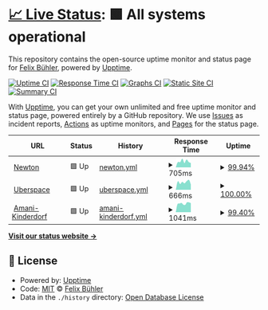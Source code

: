 # [📈 Live Status](https://Stunkymonkey.github.io/upptime-checks): <!--live status--> **🟩 All systems operational**

This repository contains the open-source uptime monitor and status page for [Felix Bühler](https://stunkymonkey.de), powered by [Upptime](https://github.com/upptime/upptime).

[![Uptime CI](https://github.com/Stunkymonkey/upptime-checks/workflows/Uptime%20CI/badge.svg)](https://github.com/Stunkymonkey/upptime-checks/actions?query=workflow%3A%22Uptime+CI%22)
[![Response Time CI](https://github.com/Stunkymonkey/upptime-checks/workflows/Response%20Time%20CI/badge.svg)](https://github.com/Stunkymonkey/upptime-checks/actions?query=workflow%3A%22Response+Time+CI%22)
[![Graphs CI](https://github.com/Stunkymonkey/upptime-checks/workflows/Graphs%20CI/badge.svg)](https://github.com/Stunkymonkey/upptime-checks/actions?query=workflow%3A%22Graphs+CI%22)
[![Static Site CI](https://github.com/Stunkymonkey/upptime-checks/workflows/Static%20Site%20CI/badge.svg)](https://github.com/Stunkymonkey/upptime-checks/actions?query=workflow%3A%22Static+Site+CI%22)
[![Summary CI](https://github.com/Stunkymonkey/upptime-checks/workflows/Summary%20CI/badge.svg)](https://github.com/Stunkymonkey/upptime-checks/actions?query=workflow%3A%22Summary+CI%22)

With [Upptime](https://upptime.js.org), you can get your own unlimited and free uptime monitor and status page, powered entirely by a GitHub repository. We use [Issues](https://github.com/Stunkymonkey/upptime-checks/issues) as incident reports, [Actions](https://github.com/Stunkymonkey/upptime-checks/actions) as uptime monitors, and [Pages](https://Stunkymonkey.github.io/upptime-checks) for the status page.

<!--start: status pages-->
<!-- This summary is generated by Upptime (https://github.com/upptime/upptime) -->
<!-- Do not edit this manually, your changes will be overwritten -->
<!-- prettier-ignore -->
| URL | Status | History | Response Time | Uptime |
| --- | ------ | ------- | ------------- | ------ |
| <img alt="" src="https://icons.duckduckgo.com/ip3/buehler.rocks.ico" height="13"> [Newton](https://buehler.rocks/) | 🟩 Up | [newton.yml](https://github.com/Stunkymonkey/upptime-checks/commits/HEAD/history/newton.yml) | <details><summary><img alt="Response time graph" src="./graphs/newton/response-time-week.png" height="20"> 705ms</summary><br><a href="https://Stunkymonkey.github.io/upptime-checks/history/newton"><img alt="Response time 606" src="https://img.shields.io/endpoint?url=https%3A%2F%2Fraw.githubusercontent.com%2FStunkymonkey%2Fupptime-checks%2FHEAD%2Fapi%2Fnewton%2Fresponse-time.json"></a><br><a href="https://Stunkymonkey.github.io/upptime-checks/history/newton"><img alt="24-hour response time 660" src="https://img.shields.io/endpoint?url=https%3A%2F%2Fraw.githubusercontent.com%2FStunkymonkey%2Fupptime-checks%2FHEAD%2Fapi%2Fnewton%2Fresponse-time-day.json"></a><br><a href="https://Stunkymonkey.github.io/upptime-checks/history/newton"><img alt="7-day response time 705" src="https://img.shields.io/endpoint?url=https%3A%2F%2Fraw.githubusercontent.com%2FStunkymonkey%2Fupptime-checks%2FHEAD%2Fapi%2Fnewton%2Fresponse-time-week.json"></a><br><a href="https://Stunkymonkey.github.io/upptime-checks/history/newton"><img alt="30-day response time 680" src="https://img.shields.io/endpoint?url=https%3A%2F%2Fraw.githubusercontent.com%2FStunkymonkey%2Fupptime-checks%2FHEAD%2Fapi%2Fnewton%2Fresponse-time-month.json"></a><br><a href="https://Stunkymonkey.github.io/upptime-checks/history/newton"><img alt="1-year response time 606" src="https://img.shields.io/endpoint?url=https%3A%2F%2Fraw.githubusercontent.com%2FStunkymonkey%2Fupptime-checks%2FHEAD%2Fapi%2Fnewton%2Fresponse-time-year.json"></a></details> | <details><summary><a href="https://Stunkymonkey.github.io/upptime-checks/history/newton">99.94%</a></summary><a href="https://Stunkymonkey.github.io/upptime-checks/history/newton"><img alt="All-time uptime 97.06%" src="https://img.shields.io/endpoint?url=https%3A%2F%2Fraw.githubusercontent.com%2FStunkymonkey%2Fupptime-checks%2FHEAD%2Fapi%2Fnewton%2Fuptime.json"></a><br><a href="https://Stunkymonkey.github.io/upptime-checks/history/newton"><img alt="24-hour uptime 99.60%" src="https://img.shields.io/endpoint?url=https%3A%2F%2Fraw.githubusercontent.com%2FStunkymonkey%2Fupptime-checks%2FHEAD%2Fapi%2Fnewton%2Fuptime-day.json"></a><br><a href="https://Stunkymonkey.github.io/upptime-checks/history/newton"><img alt="7-day uptime 99.94%" src="https://img.shields.io/endpoint?url=https%3A%2F%2Fraw.githubusercontent.com%2FStunkymonkey%2Fupptime-checks%2FHEAD%2Fapi%2Fnewton%2Fuptime-week.json"></a><br><a href="https://Stunkymonkey.github.io/upptime-checks/history/newton"><img alt="30-day uptime 99.99%" src="https://img.shields.io/endpoint?url=https%3A%2F%2Fraw.githubusercontent.com%2FStunkymonkey%2Fupptime-checks%2FHEAD%2Fapi%2Fnewton%2Fuptime-month.json"></a><br><a href="https://Stunkymonkey.github.io/upptime-checks/history/newton"><img alt="1-year uptime 97.06%" src="https://img.shields.io/endpoint?url=https%3A%2F%2Fraw.githubusercontent.com%2FStunkymonkey%2Fupptime-checks%2FHEAD%2Fapi%2Fnewton%2Fuptime-year.json"></a></details>
| <img alt="" src="https://icons.duckduckgo.com/ip3/stunkymonkey.de.ico" height="13"> [Uberspace](https://stunkymonkey.de/) | 🟩 Up | [uberspace.yml](https://github.com/Stunkymonkey/upptime-checks/commits/HEAD/history/uberspace.yml) | <details><summary><img alt="Response time graph" src="./graphs/uberspace/response-time-week.png" height="20"> 666ms</summary><br><a href="https://Stunkymonkey.github.io/upptime-checks/history/uberspace"><img alt="Response time 725" src="https://img.shields.io/endpoint?url=https%3A%2F%2Fraw.githubusercontent.com%2FStunkymonkey%2Fupptime-checks%2FHEAD%2Fapi%2Fuberspace%2Fresponse-time.json"></a><br><a href="https://Stunkymonkey.github.io/upptime-checks/history/uberspace"><img alt="24-hour response time 466" src="https://img.shields.io/endpoint?url=https%3A%2F%2Fraw.githubusercontent.com%2FStunkymonkey%2Fupptime-checks%2FHEAD%2Fapi%2Fuberspace%2Fresponse-time-day.json"></a><br><a href="https://Stunkymonkey.github.io/upptime-checks/history/uberspace"><img alt="7-day response time 666" src="https://img.shields.io/endpoint?url=https%3A%2F%2Fraw.githubusercontent.com%2FStunkymonkey%2Fupptime-checks%2FHEAD%2Fapi%2Fuberspace%2Fresponse-time-week.json"></a><br><a href="https://Stunkymonkey.github.io/upptime-checks/history/uberspace"><img alt="30-day response time 783" src="https://img.shields.io/endpoint?url=https%3A%2F%2Fraw.githubusercontent.com%2FStunkymonkey%2Fupptime-checks%2FHEAD%2Fapi%2Fuberspace%2Fresponse-time-month.json"></a><br><a href="https://Stunkymonkey.github.io/upptime-checks/history/uberspace"><img alt="1-year response time 725" src="https://img.shields.io/endpoint?url=https%3A%2F%2Fraw.githubusercontent.com%2FStunkymonkey%2Fupptime-checks%2FHEAD%2Fapi%2Fuberspace%2Fresponse-time-year.json"></a></details> | <details><summary><a href="https://Stunkymonkey.github.io/upptime-checks/history/uberspace">100.00%</a></summary><a href="https://Stunkymonkey.github.io/upptime-checks/history/uberspace"><img alt="All-time uptime 99.99%" src="https://img.shields.io/endpoint?url=https%3A%2F%2Fraw.githubusercontent.com%2FStunkymonkey%2Fupptime-checks%2FHEAD%2Fapi%2Fuberspace%2Fuptime.json"></a><br><a href="https://Stunkymonkey.github.io/upptime-checks/history/uberspace"><img alt="24-hour uptime 100.00%" src="https://img.shields.io/endpoint?url=https%3A%2F%2Fraw.githubusercontent.com%2FStunkymonkey%2Fupptime-checks%2FHEAD%2Fapi%2Fuberspace%2Fuptime-day.json"></a><br><a href="https://Stunkymonkey.github.io/upptime-checks/history/uberspace"><img alt="7-day uptime 100.00%" src="https://img.shields.io/endpoint?url=https%3A%2F%2Fraw.githubusercontent.com%2FStunkymonkey%2Fupptime-checks%2FHEAD%2Fapi%2Fuberspace%2Fuptime-week.json"></a><br><a href="https://Stunkymonkey.github.io/upptime-checks/history/uberspace"><img alt="30-day uptime 99.91%" src="https://img.shields.io/endpoint?url=https%3A%2F%2Fraw.githubusercontent.com%2FStunkymonkey%2Fupptime-checks%2FHEAD%2Fapi%2Fuberspace%2Fuptime-month.json"></a><br><a href="https://Stunkymonkey.github.io/upptime-checks/history/uberspace"><img alt="1-year uptime 99.99%" src="https://img.shields.io/endpoint?url=https%3A%2F%2Fraw.githubusercontent.com%2FStunkymonkey%2Fupptime-checks%2FHEAD%2Fapi%2Fuberspace%2Fuptime-year.json"></a></details>
| <img alt="" src="https://icons.duckduckgo.com/ip3/www.amani-kinderdorf.de.ico" height="13"> [Amani-Kinderdorf](https://www.amani-kinderdorf.de/) | 🟩 Up | [amani-kinderdorf.yml](https://github.com/Stunkymonkey/upptime-checks/commits/HEAD/history/amani-kinderdorf.yml) | <details><summary><img alt="Response time graph" src="./graphs/amani-kinderdorf/response-time-week.png" height="20"> 1041ms</summary><br><a href="https://Stunkymonkey.github.io/upptime-checks/history/amani-kinderdorf"><img alt="Response time 1322" src="https://img.shields.io/endpoint?url=https%3A%2F%2Fraw.githubusercontent.com%2FStunkymonkey%2Fupptime-checks%2FHEAD%2Fapi%2Famani-kinderdorf%2Fresponse-time.json"></a><br><a href="https://Stunkymonkey.github.io/upptime-checks/history/amani-kinderdorf"><img alt="24-hour response time 1081" src="https://img.shields.io/endpoint?url=https%3A%2F%2Fraw.githubusercontent.com%2FStunkymonkey%2Fupptime-checks%2FHEAD%2Fapi%2Famani-kinderdorf%2Fresponse-time-day.json"></a><br><a href="https://Stunkymonkey.github.io/upptime-checks/history/amani-kinderdorf"><img alt="7-day response time 1041" src="https://img.shields.io/endpoint?url=https%3A%2F%2Fraw.githubusercontent.com%2FStunkymonkey%2Fupptime-checks%2FHEAD%2Fapi%2Famani-kinderdorf%2Fresponse-time-week.json"></a><br><a href="https://Stunkymonkey.github.io/upptime-checks/history/amani-kinderdorf"><img alt="30-day response time 1656" src="https://img.shields.io/endpoint?url=https%3A%2F%2Fraw.githubusercontent.com%2FStunkymonkey%2Fupptime-checks%2FHEAD%2Fapi%2Famani-kinderdorf%2Fresponse-time-month.json"></a><br><a href="https://Stunkymonkey.github.io/upptime-checks/history/amani-kinderdorf"><img alt="1-year response time 1322" src="https://img.shields.io/endpoint?url=https%3A%2F%2Fraw.githubusercontent.com%2FStunkymonkey%2Fupptime-checks%2FHEAD%2Fapi%2Famani-kinderdorf%2Fresponse-time-year.json"></a></details> | <details><summary><a href="https://Stunkymonkey.github.io/upptime-checks/history/amani-kinderdorf">99.40%</a></summary><a href="https://Stunkymonkey.github.io/upptime-checks/history/amani-kinderdorf"><img alt="All-time uptime 99.96%" src="https://img.shields.io/endpoint?url=https%3A%2F%2Fraw.githubusercontent.com%2FStunkymonkey%2Fupptime-checks%2FHEAD%2Fapi%2Famani-kinderdorf%2Fuptime.json"></a><br><a href="https://Stunkymonkey.github.io/upptime-checks/history/amani-kinderdorf"><img alt="24-hour uptime 100.00%" src="https://img.shields.io/endpoint?url=https%3A%2F%2Fraw.githubusercontent.com%2FStunkymonkey%2Fupptime-checks%2FHEAD%2Fapi%2Famani-kinderdorf%2Fuptime-day.json"></a><br><a href="https://Stunkymonkey.github.io/upptime-checks/history/amani-kinderdorf"><img alt="7-day uptime 99.40%" src="https://img.shields.io/endpoint?url=https%3A%2F%2Fraw.githubusercontent.com%2FStunkymonkey%2Fupptime-checks%2FHEAD%2Fapi%2Famani-kinderdorf%2Fuptime-week.json"></a><br><a href="https://Stunkymonkey.github.io/upptime-checks/history/amani-kinderdorf"><img alt="30-day uptime 99.83%" src="https://img.shields.io/endpoint?url=https%3A%2F%2Fraw.githubusercontent.com%2FStunkymonkey%2Fupptime-checks%2FHEAD%2Fapi%2Famani-kinderdorf%2Fuptime-month.json"></a><br><a href="https://Stunkymonkey.github.io/upptime-checks/history/amani-kinderdorf"><img alt="1-year uptime 99.96%" src="https://img.shields.io/endpoint?url=https%3A%2F%2Fraw.githubusercontent.com%2FStunkymonkey%2Fupptime-checks%2FHEAD%2Fapi%2Famani-kinderdorf%2Fuptime-year.json"></a></details>

<!--end: status pages-->

[**Visit our status website →**](https://Stunkymonkey.github.io/upptime-checks)

## 📄 License

- Powered by: [Upptime](https://github.com/upptime/upptime)
- Code: [MIT](./LICENSE) © [Felix Bühler](https://stunkymonkey.de)
- Data in the `./history` directory: [Open Database License](https://opendatacommons.org/licenses/odbl/1-0/)
